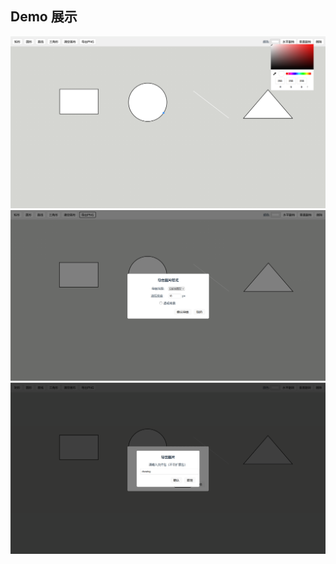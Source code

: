 ## Demo 展示
![](https://github.com/Qing-hr/Canvas/raw/main/src/assets/mainPage.png)
![](https://github.com/Qing-hr/Canvas/raw/main/src/assets/export.png)
![](https://github.com/Qing-hr/Canvas/raw/main/src/assets/prompt.png)
